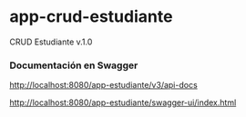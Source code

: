 # app-crud-estudiante


CRUD Estudiante v.1.0


### Documentación en Swagger

[http://localhost:8080/app-estudiante/v3/api-docs](http://localhost:8080/app-estudiante/v3/api-docs)

[http://localhost:8080/app-estudiante/swagger-ui/index.html](http://localhost:8080/app-estudiante/swagger-ui/index.html)

